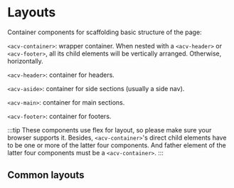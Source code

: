 # Layouts

Container components for scaffolding basic structure of the page:

`<acv-container>`: wrapper container. When nested with a `<acv-header>` or `<acv-footer>`, all its child elements will be vertically arranged. Otherwise, horizontally.

`<acv-header>`: container for headers.

`<acv-aside>`: container for side sections (usually a side nav).

`<acv-main>`: container for main sections.

`<acv-footer>`: container for footers.

:::tip
These components use flex for layout, so please make sure your browser supports it. Besides, `<acv-container>`'s direct child elements have to be one or more of the latter four components. And father element of the latter four components must be a `<acv-container>`.
:::

## Common layouts

<LayoutBasic/>
